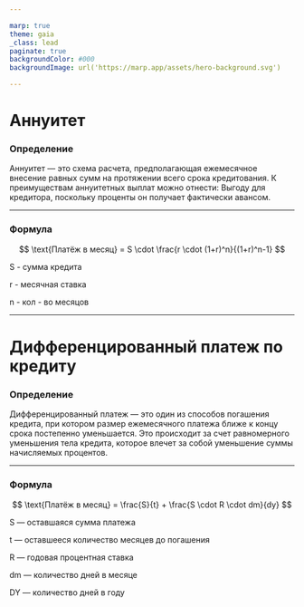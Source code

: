 ```yaml
---

marp: true
theme: gaia
_class: lead
paginate: true
backgroundColor: #000
backgroundImage: url('https://marp.app/assets/hero-background.svg')

---
```


# Аннуитет

### Определение

Аннуитет — это схема расчета, предполагающая ежемесячное внесение равных сумм на протяжении всего срока кредитования. К преимуществам аннуитетных выплат можно отнести: Выгоду для кредитора, поскольку проценты он получает фактически авансом.

---

### Формула

$$ \text{Платёж в месяц} = S \cdot \frac{r \cdot (1+r)^n}{(1+r)^n-1} $$

S - сумма кредита

r - месячная ставка

n - кол - во месяцов

---

# Дифференцированный платеж по кредиту

### Определение

Дифференцированный платеж — это один из способов погашения кредита, при котором размер ежемесячного платежа ближе к концу срока постепенно уменьшается. Это происходит за счет равномерного уменьшения тела кредита, которое влечет за собой уменьшение суммы начисляемых процентов.

---

### Формула

$$ \text{Платёж в месяц} = \frac{S}{t} + \frac{S \cdot R \cdot dm}{dy} $$

S — оставшаяся сумма платежа

t — оставшееся количество месяцев до погашения

R — годовая процентная ставка

dm — количество дней в месяце

DY — количество дней в году

